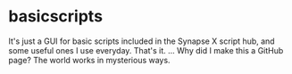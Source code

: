 # basicscripts
It's just a GUI for basic scripts included in the Synapse X script hub, and some useful ones I use everyday.
That's it.
...
Why did I make this a GitHub page?
The world works in mysterious ways.
